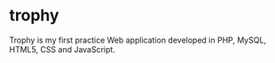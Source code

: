 # trophy
Trophy is my first practice Web application developed in PHP, MySQL, HTML5, CSS and JavaScript. 

